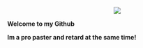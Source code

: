 
<p align="center">
  <a href="https://github.com/Zvakun">
    <img src="https://discord.c99.nl/widget/theme-2/424914985466986498.png" />
     </a>
<p><strong>Welcome to my Github</strong></p>
<p><strong>Im a pro paster and retard at the same time!</strong></p>
